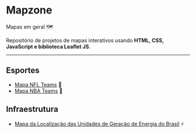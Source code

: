 # Mapzone
 
 Mapas em geral 🗺️ 
 
 Repositório de projetos de mapas interativos usando **HTML, CSS, JavaScript e biblioteca Leaflet JS**.
 
 ---
 ## Esportes
 * [Mapa NFL Teams](https://rafaeldgeo.github.io/mapzone/nflteams/index.html) 🏈
 * [Mapa NBA Teams](https://rafaeldgeo.github.io/mapzone/nbateams/index.html) 🏀

## Infraestrutura
 * [Mapa da Localização das Unidades de Geração de Energia do Brasil](https://rafaeldgeo.github.io/mapzone/matriz-eletrica-br/index.html) ⚡
 
 
